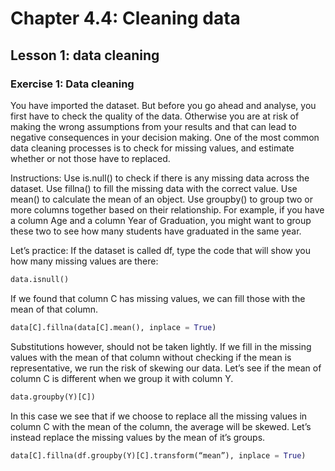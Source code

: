 # Chapter 4.4: Cleaning data

## Lesson 1: data cleaning

### Exercise 1: Data cleaning

You have imported the dataset. But before you go ahead and analyse, you first have to check the quality of the data. Otherwise you are at risk of making the wrong assumptions from your results and that can lead to negative consequences in your decision making. One of the most common data cleaning processes is to check for missing values, and estimate whether or not those have to replaced. 

Instructions:
Use is.null() to check if there is any missing data across the dataset.
Use fillna() to fill the missing data with the correct value.
Use mean() to calculate the mean of an object.
Use groupby() to group two or more columns together based on their relationship. For example, if you have a column Age and a column Year of Graduation, you might want to group these two to see how many students have graduated in the same year.

Let’s practice: 
If the dataset is called df, type the code that will show you how many missing values are there:
```python
data.isnull()
```
If we found that column C  has missing values, we can fill those with the mean of that column.
```python
data[C].fillna(data[C].mean(), inplace = True)
```

Substitutions however, should not be taken lightly. If we fill in the missing values with the mean of that column without checking if the mean is representative, we run the risk of skewing our data. Let’s see if the mean of column C is different when we group it with column Y. 
```python
data.groupby(Y)[C])
```

In this case we see that if we choose to replace all the missing values in column C with the mean of the column, the average will be skewed. Let’s instead replace the missing values by the mean of it’s groups.
```python
data[C].fillna(df.groupby(Y)[C].transform(“mean”), inplace = True)
```



